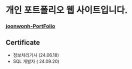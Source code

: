 # 개인 포트폴리오 웹 사이트입니다.
### [joonwonh-PortFolio](https://joonwonh.github.io/MyPortFolio/)
## Certificate
- 정보처리기사 (24.06.18)
- SQL 개발자 ( 24.09.20)
